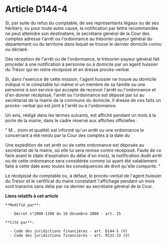 # Article D144-4

Si, par suite du refus du comptable, de ses représentants légaux ou de ses héritiers, ou pour toute autre cause, la
notification par lettre recommandée ne peut atteindre son destinataire, le secrétaire général de la Cour des comptes adresse
l'arrêt ou l'ordonnance au trésorier-payeur général du département ou du territoire dans lequel se trouve le dernier domicile
connu ou déclaré.

Dès réception de l'arrêt ou de l'ordonnance, le trésorier-payeur général fait procéder à une notification à personne ou à
domicile par un agent huissier du Trésor qui en retire récépissé et en dresse procès-verbal.

Si, dans l'exercice de cette mission, l'agent huissier ne trouve au domicile indiqué ni le comptable lui-même ni un membre de
sa famille ou une personne à son service qui accepte de recevoir l'arrêt ou l'ordonnance et d'en donner récépissé, l'arrêt ou
l'ordonnance est déposé par lui au secrétariat de la mairie de la commune du domicile. Il dresse de ces faits un procès-
verbal qui est joint à l'arrêt ou à l'ordonnance.

Un avis, rédigé dans les termes suivants, est affiché pendant un mois à la porte de la mairie, dans le cadre réservé aux
affiches officielles :

" M... (nom et qualité) est informé qu'un arrêt ou une ordonnance le concernant a été rendu par la Cour des comptes à la date
du

Une expédition de cet arrêt ou de cette ordonnance est déposée au secrétariat de la mairie, où elle lui sera remise contre
récépissé. Faute de ce faire avant le (date d'expiration du délai d'un mois), la notification dudit arrêt ou de cette
ordonnance sera considérée comme lui ayant été valablement faite à cette date avec toutes les conséquences de droit qu'elle
comporte. "

Le récépissé du comptable ou, à défaut, le procès-verbal de l'agent huissier du Trésor et le certificat du maire constatant
l'affichage pendant un mois sont transmis sans délai par ce dernier au secrétaire général de la Cour.

**Liens relatifs à cet article**

	**Modifié par**:

	  - Décret n°2008-1398 du 19 décembre 2008 - art. 15

	**Cité par**:

	  - Code des juridictions financières - art. D144-5 (V)
	  - Code des juridictions financières - art. R131-13 (V)
